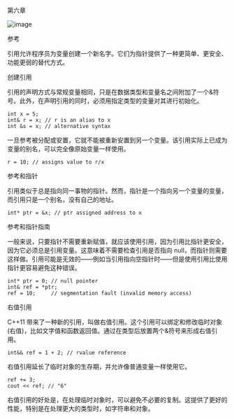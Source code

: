 第六章

![image](images/frontdot.jpg)

参考

引用允许程序员为变量创建一个新名字。它们为指针提供了一种更简单、更安全、功能更弱的替代方式。

创建引用

引用的声明方式与常规变量相同，只是在数据类型和变量名之间附加了一个&符号。此外，在声明引用的同时，必须用指定类型的变量对其进行初始化。

```
int x = 5;
int& r = x; // r is an alias to x
int &s = x; // alternative syntax
```

一旦参考被分配或安置，它就不能被重新安置到另一个变量。该引用实际上已成为变量的别名，可以完全像原始变量一样使用。

```
r = 10; // assigns value to r/x
```

参考和指针

引用类似于总是指向同一事物的指针。然而，指针是一个指向另一个变量的变量，而引用只是一个别名，没有自己的地址。

```
int* ptr = &x; // ptr assigned address to x
```

参考和指针指南

一般来说，只要指针不需要重新赋值，就应该使用引用，因为引用比指针更安全，因为它必须总是引用变量。这意味着不需要检查引用是否指向 null，而指针则需要这样做。引用可能是无效的——例如当引用指向空指针时——但是使用引用比使用指针更容易避免这种错误。

```
int* ptr = 0; // null pointer
int& ref = *ptr;
ref = 10;     // segmentation fault (invalid memory access)
```

右值引用

C++11 带来了一种新的引用，叫做右值引用。这个引用可以绑定和修改临时对象(右值)，比如文字值和函数返回值。通过在类型后放置两个&符号来形成右值引用。

```
int&& ref = 1 + 2; // rvalue reference
```

右值引用延长了临时对象的生存期，并允许像普通变量一样使用它。

```
ref += 3;
cout << ref; // "6"
```

右值引用的好处是，在处理临时对象时，可以避免不必要的复制。这提供了更好的性能，特别是在处理更大的类型时，如字符串和对象。
